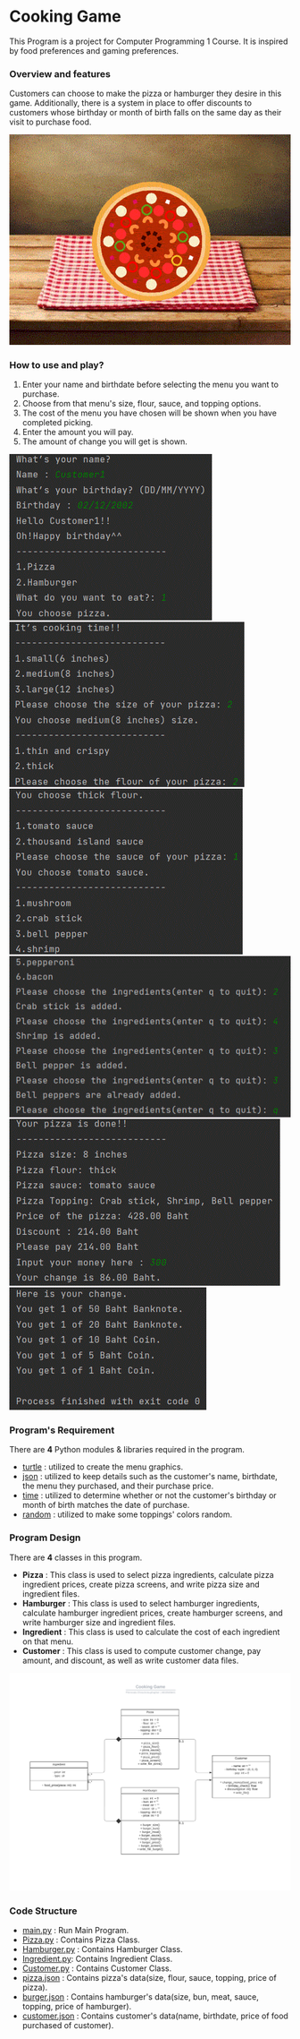 # Cooking Game
This Program is a project for Computer Programming 1 Course.
It is inspired by food preferences and gaming preferences.
### Overview and features
Customers can choose to make the pizza or hamburger they desire in this game. 
Additionally, there is a system in place to offer discounts to customers whose birthday or month of birth falls on the same day as their visit to purchase food.

![pizza.gif](pizza.gif)
### How to use and play?
1. Enter your name and birthdate before selecting the menu you want to purchase.
2. Choose from that menu's size, flour, sauce, and topping options.
3. The cost of the menu you have chosen will be shown when you have completed picking.
4. Enter the amount you will pay.
5. The amount of change you will get is shown.

![console1.gif](console1.gif)
![console2.gif](console2.gif)
![console3.gif](console3.gif)
![console4.gif](console4.gif)
![console5.gif](console5.gif)
![console6.gif](console6.gif)
### Program's Requirement
There are **4** Python modules & libraries required in the program.
* [turtle](https://docs.python.org/3/library/turtle.html) : utilized to create the menu graphics.
* [json](https://docs.python.org/3/library/json.html?highlight=json#module-json) : utilized to keep details such as the customer's name, birthdate, the menu they purchased, and their purchase price.
* [time](https://docs.python.org/3.11/library/time.html) : utilized to determine whether or not the customer's birthday or month of birth matches the date of purchase.
* [random](https://docs.python.org/3/library/random.html) : utilized to make some toppings' colors random.
### Program Design
There are **4** classes in this program.
* **Pizza** : This class is used to select pizza ingredients, calculate pizza ingredient prices, create pizza screens, and write pizza size and ingredient files.
* **Hamburger** : This class is used to select hamburger ingredients, calculate hamburger ingredient prices, create hamburger screens, and write hamburger size and ingredient files.
* **Ingredient** : This class is used to calculate the cost of each ingredient on that menu.
* **Customer** : This class is used to compute customer change, pay amount, and discount, as well as write customer data files. 

![Cooking_Game.png](Cooking_Game.png)
### Code Structure
* [main.py](main.py) : Run Main Program.
* [Pizza.py](Pizza.py) : Contains Pizza Class.
* [Hamburger.py](Hamburger.py) : Contains Hamburger Class.
* [Ingredient.py](Ingredient.py): Contains Ingredient Class.
* [Customer.py](Customer.py) : Contains Customer Class.
* [pizza.json](pizza.json) : Contains pizza's data(size, flour, sauce, topping, price of pizza).
* [burger.json](burger.json) : Contains hamburger's data(size, bun, meat, sauce, topping, price of hamburger).
* [customer.json](customer.json) : Contains customer's data(name, birthdate, price of food purchased of customer).
